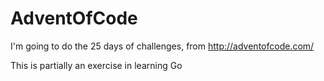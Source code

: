 # AdventOfCode
I'm going to do the 25 days of challenges, from http://adventofcode.com/

This is partially an exercise in learning Go
